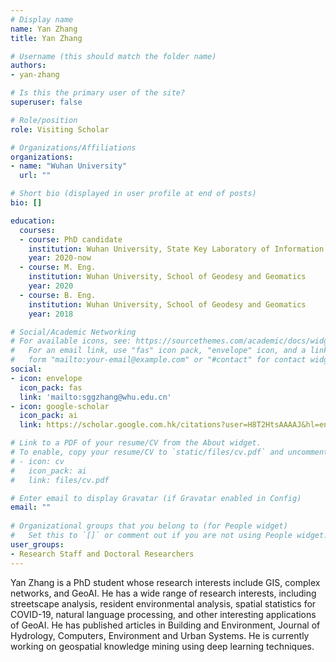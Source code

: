 ```yaml
---
# Display name
name: Yan Zhang
title: Yan Zhang

# Username (this should match the folder name)
authors:
- yan-zhang

# Is this the primary user of the site?
superuser: false

# Role/position
role: Visiting Scholar

# Organizations/Affiliations
organizations:
- name: "Wuhan University"
  url: ""

# Short bio (displayed in user profile at end of posts)
bio: []

education:
  courses:
  - course: PhD candidate
    institution: Wuhan University, State Key Laboratory of Information Engineering in Surveying, Mapping and Remote Sensing
    year: 2020-now
  - course: M. Eng.
    institution: Wuhan University, School of Geodesy and Geomatics
    year: 2020
  - course: B. Eng.
    institution: Wuhan University, School of Geodesy and Geomatics
    year: 2018

# Social/Academic Networking
# For available icons, see: https://sourcethemes.com/academic/docs/widgets/#icons
#   For an email link, use "fas" icon pack, "envelope" icon, and a link in the
#   form "mailto:your-email@example.com" or "#contact" for contact widget.
social:
- icon: envelope
  icon_pack: fas
  link: 'mailto:sggzhang@whu.edu.cn'
- icon: google-scholar
  icon_pack: ai
  link: https://scholar.google.com.hk/citations?user=H8T2HtsAAAAJ&hl=en

# Link to a PDF of your resume/CV from the About widget.
# To enable, copy your resume/CV to `static/files/cv.pdf` and uncomment the lines below.  
# - icon: cv
#   icon_pack: ai
#   link: files/cv.pdf

# Enter email to display Gravatar (if Gravatar enabled in Config)
email: ""
  
# Organizational groups that you belong to (for People widget)
#   Set this to `[]` or comment out if you are not using People widget.  
user_groups:
- Research Staff and Doctoral Researchers
---
```


Yan Zhang is a PhD student whose research interests include GIS, complex networks, and GeoAI. He has a wide range of research interests, including streetscape analysis, resident environmental analysis, spatial statistics for COVID-19, natural language processing, and other interesting applications of GeoAI. He has published articles in Building and Environment, Journal of Hydrology, Computers, Environment and Urban Systems. He is currently working on geospatial knowledge mining using deep learning techniques.
